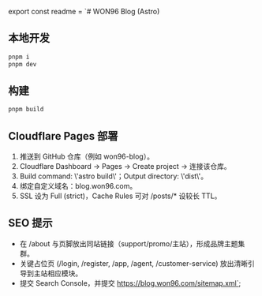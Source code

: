 export const readme = `# WON96 Blog (Astro)

## 本地开发
```bash
pnpm i
pnpm dev
```

## 构建
```bash
pnpm build
```

## Cloudflare Pages 部署
1. 推送到 GitHub 仓库（例如 won96-blog）。
2. Cloudflare Dashboard → Pages → Create project → 连接该仓库。
3. Build command: \\\'astro build\\\'；Output directory: \\\'dist\\\'。
4. 绑定自定义域名：blog.won96.com。
5. SSL 设为 Full (strict)，Cache Rules 可对 /posts/* 设较长 TTL。

## SEO 提示
- 在 /about 与页脚放出同站链接（support/promo/主站），形成品牌主题集群。
- 关键占位页 (/login, /register, /app, /agent, /customer-service) 放出清晰引导到主站相应模块。
- 提交 Search Console，并提交 https://blog.won96.com/sitemap.xml`;
